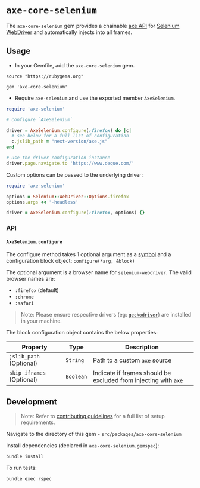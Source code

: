 # `axe-core-selenium`

The `axe-core-selenium` gem provides a chainable [axe API][] for [Selenium WebDriver][] and automatically injects into all frames.

## Usage

- In your Gemfile, add the `axe-core-selenium` gem.

```Gemfile
source "https://rubygems.org"

gem 'axe-core-selenium'
```

- Require `axe-selenium` and use the exported member `AxeSelenium`.

```rb
require 'axe-selenium'

# configure `AxeSelenium`

driver = AxeSelenium.configure(:firefox) do |c|
  # see below for a full list of configuration
  c.jslib_path = "next-version/axe.js"
end

# use the driver configuration instance
driver.page.navigate.to 'https://www.deque.com/'
```

Custom options can be passed to the underlying driver:

```rb
require 'axe-selenium'

options = Selenium::WebDriver::Options.firefox
options.args << '-headless'

driver = AxeSelenium.configure(:firefox, options) {}
```

### API

#### `AxeSelenium.configure`

The configure method takes 1 optional argument as a [symbol][] and a configuration block object: `configure(*arg, &block)`

The optional argument is a browser name for `selenium-webdriver`. The valid browser names are:
- `:firefox` (default)
- `:chrome`
- `:safari`

> Note: Please ensure respective drivers (eg: [`geckodriver`][]) are installed in your machine.

The block configuration object contains the below properties:

| Property | Type | Description |
|---|---|---|
| `jslib_path` (Optional) | `String` | Path to a custom `axe` source |
| `skip_iframes` (Optional) | `Boolean` | Indicate if frames should be excluded from injecting with `axe` |

## Development

> Note: Refer to [contributing guidelines](../../../CONTRIBUTING.md) for a full list of setup requirements.

Navigate to the directory of this gem - `src/packages/axe-core-selenium`

Install dependencies (declared in `axe-core-selenium.gemspec`):
```sh
bundle install
```

To run tests:
```
bundle exec rspec
```

[axe API]: https://github.com/dequelabs/axe-core/blob/develop/doc/API.md
[Selenium Webdriver]: https://rubygems.org/gems/selenium-webdriver
[`geckodriver`]: https://github.com/mozilla/geckodriver/releases
[symbol]: https://ruby-doc.org/core-2.5.0/Symbol.html
